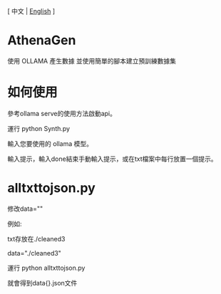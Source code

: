 \[ 中文 | [English](README.md) \]
# AthenaGen
使用 OLLAMA 產生數據
並使用簡單的腳本建立預訓練數據集

# 如何使用
參考ollama serve的使用方法啟動api。

運行 python Synth.py

輸入您要使用的 ollama 模型。

輸入提示，輸入done結束手動輸入提示，或在txt檔案中每行放置一個提示。
# alltxttojson.py
修改data=""

例如:

txt存放在./cleaned3

data="./cleaned3"

運行 python alltxttojson.py

就會得到data{}.json文件
